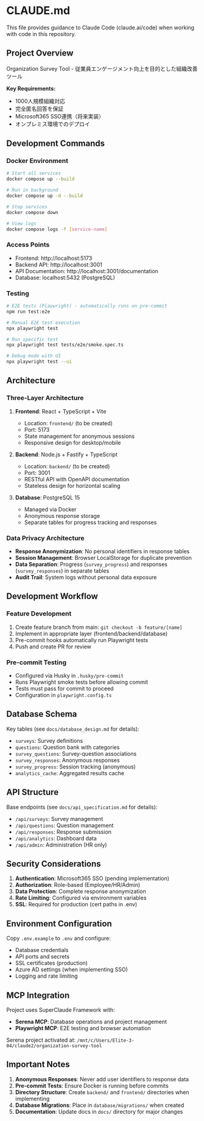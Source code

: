 # CLAUDE.md

This file provides guidance to Claude Code (claude.ai/code) when working with code in this repository.

## Project Overview

Organization Survey Tool - 従業員エンゲージメント向上を目的とした組織改善ツール

**Key Requirements:**
- 1000人規模組織対応
- 完全匿名回答を保証
- Microsoft365 SSO連携（将来実装）
- オンプレミス環境でのデプロイ

## Development Commands

### Docker Environment
```bash
# Start all services
docker compose up --build

# Run in background
docker compose up -d --build

# Stop services
docker compose down

# View logs
docker compose logs -f [service-name]
```

### Access Points
- Frontend: http://localhost:5173
- Backend API: http://localhost:3001
- API Documentation: http://localhost:3001/documentation
- Database: localhost:5432 (PostgreSQL)

### Testing
```bash
# E2E tests (Playwright) - automatically runs on pre-commit
npm run test:e2e

# Manual E2E test execution
npx playwright test

# Run specific test
npx playwright test tests/e2e/smoke.spec.ts

# Debug mode with UI
npx playwright test --ui
```

## Architecture

### Three-Layer Architecture
1. **Frontend**: React + TypeScript + Vite
   - Location: `frontend/` (to be created)
   - Port: 5173
   - State management for anonymous sessions
   - Responsive design for desktop/mobile

2. **Backend**: Node.js + Fastify + TypeScript
   - Location: `backend/` (to be created)
   - Port: 3001
   - RESTful API with OpenAPI documentation
   - Stateless design for horizontal scaling

3. **Database**: PostgreSQL 15
   - Managed via Docker
   - Anonymous response storage
   - Separate tables for progress tracking and responses

### Data Privacy Architecture
- **Response Anonymization**: No personal identifiers in response tables
- **Session Management**: Browser LocalStorage for duplicate prevention
- **Data Separation**: Progress (`survey_progress`) and responses (`survey_responses`) in separate tables
- **Audit Trail**: System logs without personal data exposure

## Development Workflow

### Feature Development
1. Create feature branch from main: `git checkout -b feature/[name]`
2. Implement in appropriate layer (frontend/backend/database)
3. Pre-commit hooks automatically run Playwright tests
4. Push and create PR for review

### Pre-commit Testing
- Configured via Husky in `.husky/pre-commit`
- Runs Playwright smoke tests before allowing commit
- Tests must pass for commit to proceed
- Configuration in `playwright.config.ts`

## Database Schema

Key tables (see `docs/database_design.md` for details):
- `surveys`: Survey definitions
- `questions`: Question bank with categories
- `survey_questions`: Survey-question associations
- `survey_responses`: Anonymous responses
- `survey_progress`: Session tracking (anonymous)
- `analytics_cache`: Aggregated results cache

## API Structure

Base endpoints (see `docs/api_specification.md` for details):
- `/api/surveys`: Survey management
- `/api/questions`: Question management
- `/api/responses`: Response submission
- `/api/analytics`: Dashboard data
- `/api/admin`: Administration (HR only)

## Security Considerations

1. **Authentication**: Microsoft365 SSO (pending implementation)
2. **Authorization**: Role-based (Employee/HR/Admin)
3. **Data Protection**: Complete response anonymization
4. **Rate Limiting**: Configured via environment variables
5. **SSL**: Required for production (cert paths in .env)

## Environment Configuration

Copy `.env.example` to `.env` and configure:
- Database credentials
- API ports and secrets
- SSL certificates (production)
- Azure AD settings (when implementing SSO)
- Logging and rate limiting

## MCP Integration

Project uses SuperClaude Framework with:
- **Serena MCP**: Database operations and project management
- **Playwright MCP**: E2E testing and browser automation

Serena project activated at: `/mnt/c/Users/Elite-3-04/claude2/organization-survey-tool`

## Important Notes

1. **Anonymous Responses**: Never add user identifiers to response data
2. **Pre-commit Tests**: Ensure Docker is running before commits
3. **Directory Structure**: Create `backend/` and `frontend/` directories when implementing
4. **Database Migrations**: Place in `database/migrations/` when created
5. **Documentation**: Update docs in `docs/` directory for major changes